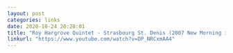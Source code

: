 ```yaml
---
layout: post
categories: links
date: 2020-10-24 20:28:01
title: "Roy Hargrove Quintet - Strasbourg St. Denis (2007 New Morning in Paris) - YouTube"
linkurl: "https://www.youtube.com/watch?v=DP_NRCxmAA4"
---
```

